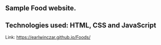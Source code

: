 ## Sample Food website.
## Technologies used: HTML, CSS and JavaScript

Link: https://earlwinczar.github.io/Foods/
